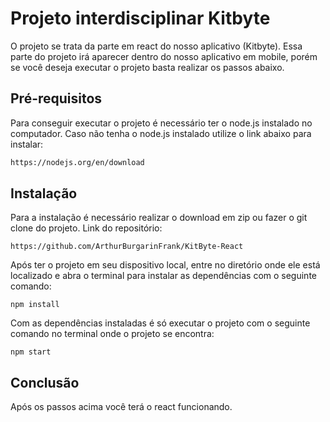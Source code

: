 # Projeto interdisciplinar Kitbyte

O projeto se trata da parte em react do nosso aplicativo (Kitbyte).
Essa parte do projeto irá aparecer dentro do nosso aplicativo em mobile, porém se você deseja executar o projeto basta realizar os passos abaixo.

## Pré-requisitos

Para conseguir executar o projeto é necessário ter o node.js instalado no computador.
Caso não tenha o node.js instalado utilize o link abaixo para instalar:


```bash
https://nodejs.org/en/download
```

## Instalação

Para a instalação é necessário realizar o download em zip ou fazer o git clone do projeto.
Link do repositório:
```
https://github.com/ArthurBurgarinFrank/KitByte-React
```
Após ter o projeto em seu dispositivo local, entre no diretório onde ele está localizado e abra o terminal para instalar as dependências com o seguinte comando:

```
npm install
```

Com as dependências instaladas é só executar o projeto com o seguinte comando no terminal onde o projeto se encontra:

```
npm start
```

## Conclusão
Após os passos acima você terá o react funcionando. 
